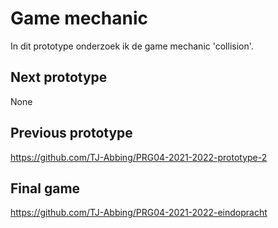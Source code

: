 # Game mechanic
In dit prototype onderzoek ik de game mechanic 'collision'.
## Next prototype
None
## Previous prototype
https://github.com/TJ-Abbing/PRG04-2021-2022-prototype-2
## Final game
https://github.com/TJ-Abbing/PRG04-2021-2022-eindopracht
